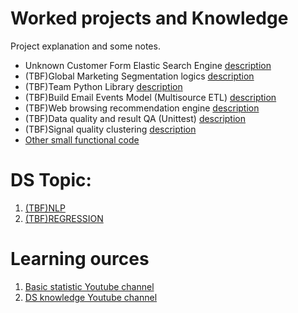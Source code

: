# Worked projects and Knowledge 

Project explanation and some notes.

* Unknown Customer Form Elastic Search Engine [description](WORK/customer_es_engine.md)
* (TBF)Global Marketing Segmentation logics [description](WORK/segmentation_logic.md)
* (TBF)Team Python Library [description](WORK/team_lib.md)
* (TBF)Build Email Events Model (Multisource ETL) [description](WORK/email_events_model.md)
* (TBF)Web browsing recommendation engine [description](WORK/web_browsing_recommendation.md)
* (TBF)Data quality and result QA (Unittest) [description](WORK/team_unittest.md)
* (TBF)Signal quality clustering [description](WORK/signal_quality.md)
* [Other small functional code](WORK/src)

# DS Topic:

1. [(TBF)NLP](NLP)
2. [(TBF)REGRESSION](REGRESSION)

# Learning ources

1. [Basic statistic Youtube channel ](https://www.youtube.com/channel/UCtYLUTtgS3k1Fg4y5tAhLbw)
2. [DS knowledge Youtube channel](https://www.youtube.com/user/krishnaik06)
